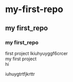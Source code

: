 # my-first-repo
## my first_repo
### my first_repo
first project
lkiuhyuyggf6crcer  
my first project  
hi

iuhuygtrtfjkrttr


